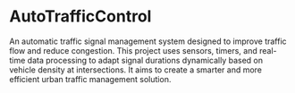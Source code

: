 # AutoTrafficControl
An automatic traffic signal management system designed to improve traffic flow and reduce congestion. This project uses sensors, timers, and real-time data processing to adapt signal durations dynamically based on vehicle density at intersections. It aims to create a smarter and more efficient urban traffic management solution.
